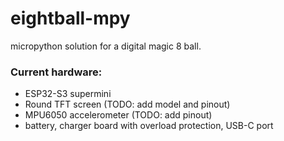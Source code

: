 # eightball-mpy
micropython solution for a digital magic 8 ball.
### Current hardware:
*  ESP32-S3 supermini
*  Round TFT screen (TODO: add model and pinout)
*  MPU6050 accelerometer (TODO: add pinout)
*  battery, charger board with overload protection, USB-C port
